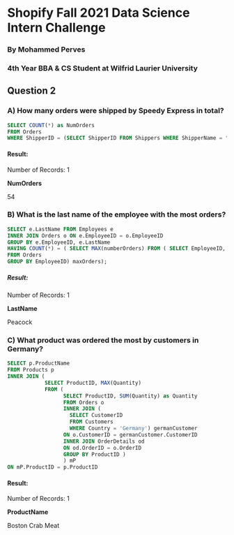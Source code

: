 # Shopify Fall 2021 Data Science Intern Challenge
### By Mohammed Perves
### 4th Year BBA & CS Student at Wilfrid Laurier University

## Question 2
### A) How many orders were shipped by Speedy Express in total?

```sql
SELECT COUNT(*) as NumOrders
FROM Orders 
WHERE ShipperID = (SELECT ShipperID FROM Shippers WHERE ShipperName = "Speedy Express");
```
#### Result:
Number of Records: 1  

**NumOrders**  

54


### B) What is the last name of the employee with the most orders?

```sql
SELECT e.LastName FROM Employees e 
INNER JOIN Orders o ON e.EmployeeID = o.EmployeeID 
GROUP BY e.EmployeeID, e.LastName 
HAVING COUNT(*) = (	SELECT MAX(numberOrders) FROM (	SELECT EmployeeID, COUNT(OrderID) AS numberOrders 
FROM Orders 
GROUP BY EmployeeID) maxOrders);
```
##### Result:
Number of Records: 1  

**LastName**  

Peacock


### C) What product was ordered the most by customers in Germany?

```sql
SELECT p.ProductName
FROM Products p
INNER JOIN (
            SELECT ProductID, MAX(Quantity)
            FROM (
                  SELECT ProductID, SUM(Quantity) as Quantity
                  FROM Orders o
                  INNER JOIN (
                    SELECT CustomerID
                    FROM Customers
                    WHERE Country = 'Germany') germanCustomer 
                  ON o.CustomerID = germanCustomer.CustomerID
                  INNER JOIN OrderDetails od
                  ON od.OrderID = o.OrderID
                  GROUP BY ProductID )
                  ) mP
ON mP.ProductID = p.ProductID
```

#### Result:
Number of Records: 1  

**ProductName**  

Boston Crab Meat

